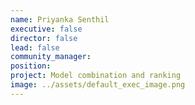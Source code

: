 ```yaml
---
name: Priyanka Senthil
executive: false
director: false
lead: false
community_manager: 
position:  
project: Model combination and ranking
image: ../assets/default_exec_image.png
---
```

